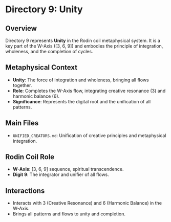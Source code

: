 # Directory 9: Unity

## Overview

Directory 9 represents **Unity** in the Rodin coil metaphysical system. It is a key part of the W-Axis ([3, 6, 9]) and embodies the principle of integration, wholeness, and the completion of cycles.

## Metaphysical Context
- **Unity**: The force of integration and wholeness, bringing all flows together.
- **Role**: Completes the W-Axis flow, integrating creative resonance (3) and harmonic balance (6).
- **Significance**: Represents the digital root and the unification of all patterns.

## Main Files
- `UNIFIED_CREATORS.md`: Unification of creative principles and metaphysical integration.

## Rodin Coil Role
- **W-Axis**: [3, 6, 9] sequence, spiritual transcendence.
- **Digit 9**: The integrator and unifier of all flows.

## Interactions
- Interacts with 3 (Creative Resonance) and 6 (Harmonic Balance) in the W-Axis.
- Brings all patterns and flows to unity and completion. 